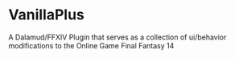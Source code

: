 # VanillaPlus
A Dalamud/FFXIV Plugin that serves as a collection of ui/behavior modifications to the Online Game Final Fantasy 14
